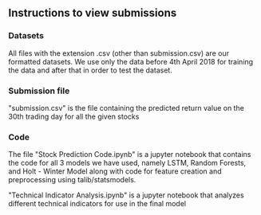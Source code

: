 ## Instructions to view submissions

### Datasets

All files with the extension .csv (other than submission.csv) are our formatted datasets. We use only the data before 4th April 2018 for training the data and after that in order to test the dataset.

### Submission file

"submission.csv" is the file containing the predicted return value on the 30th trading day for all the given stocks

### Code

The file "Stock Prediction Code.ipynb" is a jupyter notebook that contains the code for all 3 models we have used, namely LSTM, Random Forests, and Holt - Winter Model along with code for feature creation and preprocessing using talib/statsmodels.

"Technical Indicator Analysis.ipynb" is a jupyter notebook that analyzes different technical indicators for use in the final model
